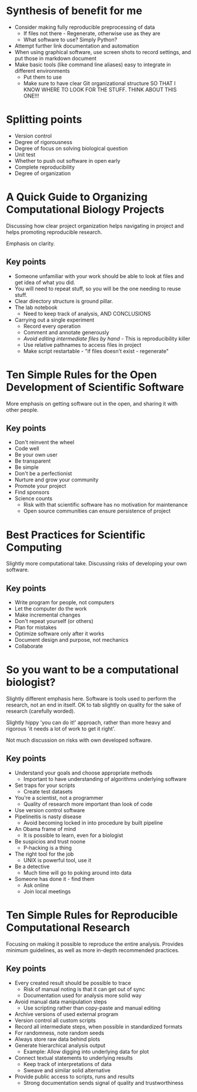 # Synthesis of benefit for me

* Consider making fully reproducible preprocessing of data
  * If files not there - Regenerate, otherwise use as they are
  * What software to use? Simply Python?
* Attempt further link documentation and automation
* When using graphical software, use screen shots to record settings, and put those in markdown document
* Make basic tools (like command line aliases) easy to integrate in different environments
  * Put them to use
  * Make sure to have clear Git organizational structure SO THAT I KNOW WHERE TO LOOK FOR THE STUFF. THINK ABOUT THIS ONE!!!

# Splitting points

* Version control
* Degree of rigorousness
* Degree of focus on solving biological question
* Unit test
* Whether to push out software in open early
* Complete reproducibility
* Degree of organization

# A Quick Guide to Organizing Computational Biology Projects

Discussing how clear project organization helps navigating in project
and helps promoting reproducible research.

Emphasis on clarity.

## Key points

* Someone unfamiliar with your work should be able to look at files and get idea of what you did.
* You will need to repeat stuff, so you will be the one needing to reuse stuff.
* Clear directory structure is ground pillar.
* The lab notebook
  * Need to keep track of analysis, AND CONCLUSIONS
* Carrying out a single experiment
  * Record every operation
  * Comment and annotate generously
  * *Avoid editing intermediate files by hand* - This is reproducibility killer
  * Use relative pathnames to access files in project
  * Make script restartable - "if files doesn't exist - regenerate"

# Ten Simple Rules for the Open Development of Scientific Software

More emphasis on getting software out in the open, and sharing
it with other people.

## Key points

* Don't reinvent the wheel
* Code well
* Be your own user
* Be transparent
* Be simple
* Don't be a perfectionist
* Nurture and grow your community
* Promote your project
* Find sponsors
* Science counts
  * Risk with that scientific software has no motivation for maintenance
  * Open source communities can ensure persistence of project

# Best Practices for Scientific Computing

Slightly more computational take. Discussing risks of developing
your own software.

## Key points

* Write program for people, not computers
* Let the computer do the work
* Make incremental changes
* Don't repeat yourself (or others)
* Plan for mistakes
* Optimize software only after it works
* Document design and purpose, not mechanics
* Collaborate

# So you want to be a computational biologist?

Slightly different emphasis here. Software is tools used to perform
the research, not an end in itself. OK to tab slightly on quality
for the sake of research (carefully worded).

Slightly hippy 'you can do it!' approach, rather than more heavy
and rigorous 'it needs a lot of work to get it right'.

Not much discussion on risks with own developed software.

## Key points

* Understand your goals and choose appropriate methods
  * Important to have understanding of algorithms underlying software
* Set traps for your scripts
  * Create test datasets
* You're a scientist, not a programmer
  * Quality of research more important than look of code
* Use version control software
* Pipelineitis is nasty disease
  * Avoid becoming locked in into procedure by built pipeline
* An Obama frame of mind
  * It is possible to learn, even for a biologist
* Be suspicios and trust noone
  * P-hacking is a thing
* The right tool for the job
  * UNIX is powerful tool, use it
* Be a detective
  * Much time will go to poking around into data
* Someone has done it - find them
  * Ask online
  * Join local meetings

# Ten Simple Rules for Reproducible Computational Research

Focusing on making it possible to reproduce the entire analysis.
Provides minimum guidelines, as well as more in-depth recommended
practices.

## Key points

* Every created result should be possible to trace
  * Risk of manual noting is that it can get out of sync
  * Documentation used for analysis more solid way
* Avoid manual data manipulation steps
  * Use scripting rather than copy-paste and manual editing
* Archive versions of used external program
* Version control all custom scripts
* Record all intermediate steps, when possible in standardized formats
* For randomness, note random seeds
* Always store raw data behind plots
* Generate hierarchical analysis output
  * Example: Allow digging into underlying data for plot
* Connect textual statements to underlying results
  * Keep track of interpretations of data
  * Sweave and similar solid alternative
* Provide public access to scripts, runs and results
  * Strong documentation sends signal of quality and trustworthiness
